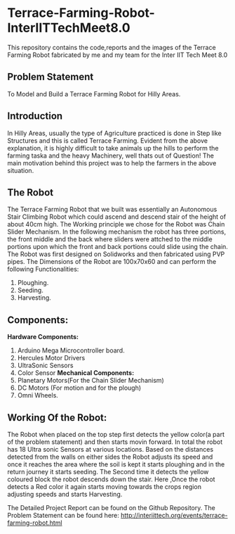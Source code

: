 # Terrace-Farming-Robot-InterIITTechMeet8.0
This repository contains the code,reports and the images of the Terrace Farming Robot fabricated by me and my team for the Inter IIT Tech Meet 8.0

## Problem Statement
To Model and Build a Terrace Farming Robot for Hilly Areas.

## Introduction
In Hilly Areas, usually the type of Agriculture practiced is done in Step like Structures and this is called Terrace Farming.
Evident from the above explanation, it is highly difficult to take animals up the hills to perform the farming taska and the heavy Machinery, well thats out of Question!
The main motivation behind this project was to help the farmers in the above situation.

## The Robot
The Terrace Farming Robot that we built was essentially an Autonomous Stair Climbing Robot which could ascend and descend stair of the height of about 40cm high. 
The Working principle we chose for the Robot was Chain Slider Mechanism. In the following mechanism the robot has three portions, the front middle and the back where sliders were attched to the middle portions upon which the front and back portions could slide using the chain.
The Robot was first designed on Solidworks and then fabricated using PVP pipes.
The Dimensions of the Robot are 100x70x60 and can perform the following Functionalities:
1) Ploughing.
2) Seeding.
3) Harvesting.

## Components:

 **Hardware Components:**
 1) Arduino Mega Microcontroller board.
 2) Hercules Motor Drivers
 3) UltraSonic Sensors
 4) Color Sensor
 **Mechanical Components:**
 1) Planetary Motors(For the Chain Slider Mechanism)
 2) DC Motors (For motion and for the plough)
 3) Omni Wheels.
 
## Working Of the Robot:

The Robot when placed on the top step first detects the yellow color(a part of the problem statement) and then starts movin forward. In total the robot has 18 Ultra sonic Sensors at various locations. Based on the distances detected from the walls on either sides the Robot adjusts its speed and once it reaches the area where the soil is kept it starts ploughing and in the return journey it starts seeding. 
The Second time it detects the yellow coloured block the robot descends down the stair. Here ,Once the robot detects a Red color it again starts moving towards the crops region adjusting speeds and starts Harvesting.

The Detailed Project Report can be found on the Github Repository.
The Problem Statement can be found here:
http://interiittech.org/events/terrace-farming-robot.html
























































